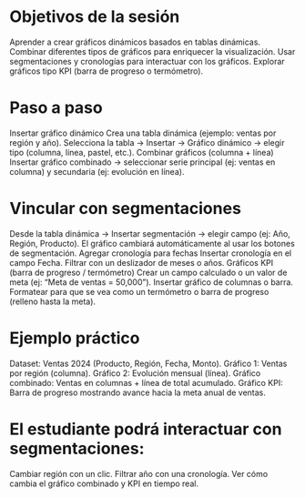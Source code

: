 # Objetivos de la sesión

Aprender a crear gráficos dinámicos basados en tablas dinámicas.
Combinar diferentes tipos de gráficos para enriquecer la visualización.
Usar segmentaciones y cronologías para interactuar con los gráficos.
Explorar gráficos tipo KPI (barra de progreso o termómetro).

# Paso a paso

Insertar gráfico dinámico
Crea una tabla dinámica (ejemplo: ventas por región y año).
Selecciona la tabla → Insertar → Gráfico dinámico → elegir tipo (columna, línea, pastel, etc.).
Combinar gráficos (columna + línea)
Insertar gráfico combinado → seleccionar serie principal (ej: ventas en columna) y secundaria (ej: evolución en línea).

# Vincular con segmentaciones

Desde la tabla dinámica → Insertar segmentación → elegir campo (ej: Año, Región, Producto).
El gráfico cambiará automáticamente al usar los botones de segmentación.
Agregar cronología para fechas
Insertar cronología en el campo Fecha.
Filtrar con un deslizador de meses o años.
Gráficos KPI (barra de progreso / termómetro)
Crear un campo calculado o un valor de meta (ej: “Meta de ventas = 50,000”).
Insertar gráfico de columnas o barra.
Formatear para que se vea como un termómetro o barra de progreso (relleno hasta la meta).

# Ejemplo práctico

Dataset: Ventas 2024 (Producto, Región, Fecha, Monto).
Gráfico 1: Ventas por región (columna).
Gráfico 2: Evolución mensual (línea).
Gráfico combinado: Ventas en columnas + línea de total acumulado.
Gráfico KPI: Barra de progreso mostrando avance hacia la meta anual de ventas.

# El estudiante podrá interactuar con segmentaciones:

Cambiar región con un clic.
Filtrar año con una cronología.
Ver cómo cambia el gráfico combinado y KPI en tiempo real.